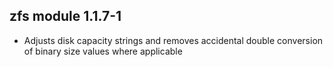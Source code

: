 ## zfs module 1.1.7-1

* Adjusts disk capacity strings and removes accidental double conversion of binary size values where applicable